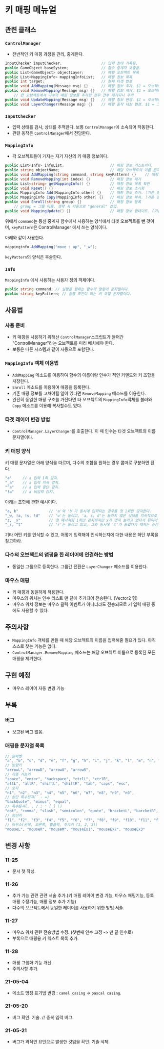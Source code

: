 # 키 매핑 메뉴얼

## 관련 클래스

### `ControlManager`

- 전반적인 키 매핑 과정을 관리, 중계한다.

```c#
InputChecker inputChecker;                  // 입력 상태 기록용.
public GameObject baseSystem;               // 함수 중계자 호출용.
public List<GameObject> objectLayer;        // 매핑 오브젝트 목록
public List<MappingInfo> mappingInfoList;   // 매핑 정보 목록
public int target;                          // 현재 타겟 번호
public void AddMapping(Message msg) {}      // 매핑 정보 추가. $1 = 오브젝트 이름, $2 = 매핑 정보, $3 = 그룹 이름.
public void RemoveMapping(Message msg) {}   // 매핑 정보 제거. $1 = 오브젝트 이름
    // 한 오브젝트에서 다수의 매핑 정보를 추가한 경우 전부 제거되니 주의
public void UpdateMapping(Message msg) {}   // 매핑 정보 변경. $1 = 오브젝트 이름, $2 = 매핑 정보, $3 = 그룹 이름.
public void LayerChanger(Message msg) {}    // 매핑 동작 대상 변경. $1 = 그룹 이름
```

### `InputChecker`

- 입력 상태를 검사, 상태를 추적한다. 보통 `ControlManager`에 소속되어 작동한다.
- 관련 동작은 `ControlManager`에서 전담한다.

### `MappingInfo`

- 각 오브젝트들이 가지는 자기 자신의 키 매핑 정보이다.

```c#
public List<Info> infoList;                     // 매핑 정보 리스트이다.
public string objectName;                       // 해당 오브젝트의 이름 문자열이다.
public void AddMapping(string command, string keyPattern) {}    // 매핑 정보 추가
public void RemoveMapping(int index) {}         // 매핑 정보 제거
public List<string> getMappingInfo() {}         // 매핑 정보 목록 확인
public void Reset() {}                          // 매핑 정보 초기화
public MappingInfo Add(MappingInfo other) {}    // 매핑 정보 추가. (기존 정보 보존)
public MappingInfo Copy(MappingInfo other) {}   // 매핑 정보 복사. (기존 정보 초기화)
public void Enroll(string group) {}             // 매핑 정보 등록
    // group = 그룹 이름. 생략 시 자동으로 "general" 삽입.
public void MappingUpdate() {}                  // 매핑 정보 업데이트. (기존 등록 정보가 있는 경우에만)
```

위에서 `command`는 통신 중계자 함수에서 사용하는 양식에서 타겟 오브젝트를 뺀 것이며, `keyPattern`은 ControlManager 에서 쓰는 양식이다.

아래와 같이 사용한다.

```c#
mappinginfo.AddMapping("move : up", "_w");
```

`keyPattern`의 양식은 후술한다.

### `Info`

`MappingInfo` 에서 사용하는 사용자 정의 객체이다.

```c#
public string command; // 실행을 원하는 함수의 명령어 문자열이다.
public string keyPattern; // 실행 조건이 되는 키 조합 문자열이다.
```

## 사용법

### 사용 준비

- 키 매핑을 사용하기 위해선 `ControlManager`스크립트가 들어간 "ControlManager"라는 오브젝트를 미리 배치해야 한다.
- 보통은 다른 시스템과 같이 자동으로 포함된다.

### `MappingInfo` 객체 이용법

- `AddMapping` 메소드를 이용하여 함수의 이름이랑 인수가 적인 커멘드와 키 조합을 저장한다.
- `Enroll` 메소드를 이용하여 매핑을 등록한다.
- 기존 매핑 정보를 고쳐야될 일이 있다면 `RemoveMapping` 메소드를 이용한다.
- 완전히 동일한 매핑 구조를 가진다면 타 오브젝트의 `MappingInfo`객체를 불러와 `Copy` 메소드를 이용해 복사할수도 있다.

### 타겟 레이어 변경 방법

- `ControlManager.LayerChanger`를 호출한다. 이 때 인수는 타겟 오브젝트의 이름 문자열이다.

### 키 매핑 양식

키 매핑 문자열은 아래 양식을 따르며, 다수의 조합을 원하는 경우 콤마로 구분하면 된다.

```c#
"a"     // a 입력 1회 감지.
"_a"    // a 입력 지속 감지.
"^a"    // a 입력 중단 감지.
"!a"    // a 비입력 감지.
```

아래는 조합에 관한 예시이다.

```c#
"a, b"              // 'a'와 'b'가 동시에 입력되는 경우를 첫 1회만 감지한다.
"_w, !a, !s, !d"    // 'w'는 눌리고, 'a, s, d'는 눌리지 않은 상태를 지속적으로 감지한다.
"z, _x"             // 첫 예시처럼 1회만 감지하지만 x가 먼저 눌리고 있다가 뒤이어 z가 눌린 경우에도 인식한다.
"_r, ^t"            // 'r'는 눌리고 있고, 그와 동시에 't'가 눌렀다가 떼지는 순간을 1회 감지한다.
```

기타 어떤 키를 인식할 수 있고, 어떻게 입력해야 인식하는지에 대한 내용은 하단 부록을 참고하라.

### 다수의 오브젝트의 맵핑을 한 레이어에 연결하는 방법

- 동일한 그룹으로 등록한다. 그룹간 전환은 `LayerChanger` 메소드를 이용한다.

### 마우스 매핑

- 키 매핑과 동일하게 적용한다.
- 마우스의 위치는 인수 리스트 맨 끝에 추가되어 전송된다. (Vector2 형)
- 마우스 위치 정보는 마우스 클릭 이벤트가 아니더라도 전송되므로 키 입력 매핑 중에도 사용할 수 있다.

## 주의사항

- `MappingInfo` 객체를 만들 때 해당 오브젝트의 이름을 입력해줄 필요가 있다. 아직 스스로 찾는 기능은 없다.
- `ControlManager.RemoveMapping` 메소드는 해당 오브젝트 이름으로 등록된 모든 매핑을 제거한다.

## 구현 예정

- 마우스 레이어 자동 변경 기능

## 부록

### 버그
- 보고된 버그 없음.

### 매핑용 문자열 목록

```c#
// 알파벳
"a", "b", "c", "d", "e", "f", "g", "h", "i", "j", "k", "l", "m", "n", "o", "p", "q", "r", "s", "t", "u", "v", "w", "x", "y", "z",
// 방향키
"arrowL", "arrowD", "arrowU", "arrowR",
// 각종 기능키
"space", "enter", "backspace", "ctrlL", "ctrlR",
"altL", "altR", "shiftL", "shiftR", "tab", "caps", "esc",
// 숫자
"n1", "n2", "n3", "n4", "n5", "n6", "n7", "n8", "n9", "n0",
// 상단 특수문자(` - =)
"backQuote", "minus", "equal",
// 특수문자(. , / ; ' [ ] \)
"dot", "comma", "slash", "semicolon", "quote", "bracketL", "barcketR", "backslash",
// 펑션키
"f1", "f2", "f3", "f4", "f5", "f6", "f7", "f8", "f9", "f10", "f11", "f12",
// 마우스(왼쪽, 오른쪽, 휠클릭, 추가키 (1, 2, 3))
"mouseL", "mouseR", "mouseM", "mouseEx1", "mouseEx2", "mouseEx3"
```

## 변경 사항

### 11-25
- 문서 첫 작성.

### 11-26
- 추가 기능 관련 관련 서술 추가.(키 매핑 레이어 변경 기능, 마우스 매핑기능, 등록 매핑 수정기능, 매핑 정보 추가 기능)
- 다수의 오브젝트에서 동일한 레이어를 사용하기 위한 방법 서술.

### 11-27
- 마우스 위치 관련 전송방법 수정. (첫번째 인수 고정 -> 맨 끝 인수로)
- 부록으로 매핑용 키 텍스트 목록 추가.

### 11-28
- 매핑 그룹화 기능 개선.
- 주의사항 추가.

### 21-05-04
- 메소드 명칭 표기법 변경 : `camel casing` -> `pascal casing`.

### 21-05-20
- 버그 확인. 기술. // 중복 입력 버그.

### 21-05-21
- 버그가 외적인 요인으로 발생한 것임을 확인. 기술 삭제.